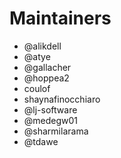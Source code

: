 <!--
Copyright (c) 2020 Dell Inc., or its subsidiaries. All Rights Reserved.

Licensed under the Apache License, Version 2.0 (the "License");
you may not use this file except in compliance with the License.
You may obtain a copy of the License at

    http://www.apache.org/licenses/LICENSE-2.0
-->

# Maintainers

* @alikdell
* @atye
* @gallacher
* @hoppea2
* coulof
* shaynafinocchiaro
* @lj-software
* @medegw01
* @sharmilarama
* @tdawe
